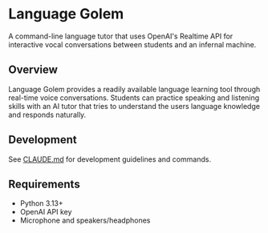<!-- Copyright 2025 The Milton Hirsch Institute, B.V.
     SPDX-License-Identifier: Apache-2.0
-->

# Language Golem

A command-line language tutor that uses OpenAI's Realtime API for interactive vocal
conversations between students and an infernal machine.

## Overview

Language Golem provides a readily available language learning tool through real-time voice
conversations. Students can practice speaking and listening skills with an AI tutor that
tries to understand the users language knowledge and responds naturally.

## Development

See [CLAUDE.md](CLAUDE.md) for development guidelines and commands.

## Requirements

- Python 3.13+
- OpenAI API key
- Microphone and speakers/headphones
